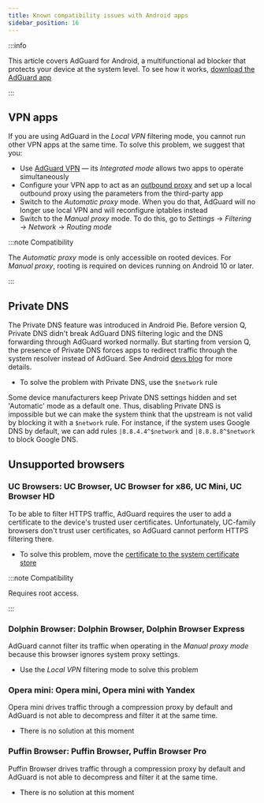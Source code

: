 ```yaml
---
title: Known compatibility issues with Android apps
sidebar_position: 16
---
```


:::info

This article covers AdGuard for Android, a multifunctional ad blocker that protects your device at the system level. To see how it works, [download the AdGuard app](https://agrd.io/download-kb-adblock)

:::

## VPN apps

If you are using AdGuard in the *Local VPN* filtering mode, you cannot run other VPN apps at the same time. To solve this problem, we suggest that you:

- Use [AdGuard VPN](https://adguard-vpn.com/welcome.html) — its *Integrated mode* allows two apps to operate simultaneously
- Configure your VPN app to act as an [outbound proxy](../solving-problems/outbound-proxy.md) and set up a local outbound proxy using the parameters from the third-party app
- Switch to the *Automatic proxy* mode. When you do that, AdGuard will no longer use local VPN and will reconfigure iptables instead
- Switch to the *Manual proxy* mode. To do this, go to *Settings* →  *Filtering* → *Network* → *Routing mode*

:::note Compatibility

The *Automatic proxy* mode is only accessible on rooted devices. For *Manual proxy*, rooting is required on devices running on Android 10 or later.

:::

## Private DNS

The Private DNS feature was introduced in Android Pie. Before version Q, Private DNS didn't break AdGuard DNS filtering logic and the DNS forwarding through AdGuard worked normally. But starting from version Q, the presence of Private DNS forces apps to redirect traffic through the system resolver instead of AdGuard. See Android [devs blog](https://android-developers.googleblog.com/2018/04/dns-over-tls-support-in-android-p.html) for more details.

- To solve the problem with Private DNS, use the `$network` rule

Some device manufacturers keep Private DNS settings hidden and set 'Automatic' mode as a default one. Thus, disabling Private DNS is impossible but we can make the system think that the upstream is not valid by blocking it with a `$network` rule. For instance, if the system uses Google DNS by default, we can add rules `|8.8.4.4^$network` and `|8.8.8.8^$network` to block Google DNS.

## Unsupported browsers

### UC Browsers: UC Browser, UC Browser for x86, UC Mini, UC Browser HD

To be able to filter HTTPS traffic, AdGuard requires the user to add a certificate to the device's trusted user certificates. Unfortunately, UC-family browsers don't trust user certificates, so AdGuard cannot perform HTTPS filtering there.

- To solve this problem, move the [certificate to the system certificate store](../solving-problems/https-certificate-for-rooted.md/)

:::note Compatibility

Requires root access.

:::

### Dolphin Browser: Dolphin Browser, Dolphin Browser Express

AdGuard cannot filter its traffic when operating in the *Manual proxy mode* because this browser ignores system proxy settings.

- Use the *Local VPN* filtering mode to solve this problem

### Opera mini: Opera mini, Opera mini with Yandex

Opera mini drives traffic through a compression proxy by default and AdGuard is not able to decompress and filter it at the same time.

- There is no solution at this moment

### Puffin Browser: Puffin Browser, Puffin Browser Pro

Puffin Browser drives traffic through a compression proxy by default and AdGuard is not able to decompress and filter it at the same time.

- There is no solution at this moment
